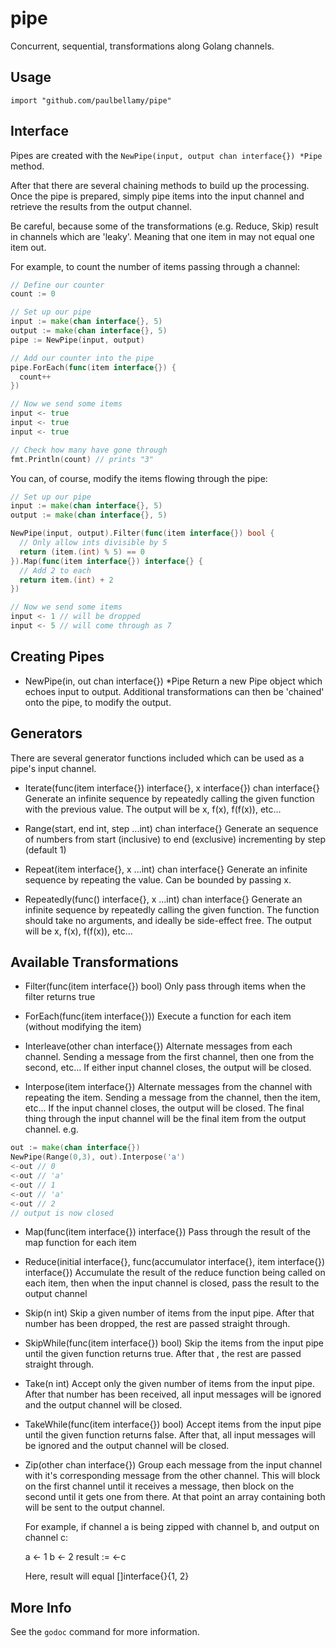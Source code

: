 # pipe

Concurrent, sequential, transformations along Golang channels.

## Usage

```
import "github.com/paulbellamy/pipe"
```

## Interface

Pipes are created with the ```NewPipe(input, output chan interface{}) *Pipe``` method.

After that there are several chaining methods to build up the processing. Once the pipe is prepared, simply pipe items into the input channel and retrieve the results from the output channel.

Be careful, because some of the transformations (e.g. Reduce, Skip) result in channels which are 'leaky'. Meaning that one item in may not equal one item out.

For example, to count the number of items passing through a channel:

```Go
// Define our counter
count := 0

// Set up our pipe
input := make(chan interface{}, 5)
output := make(chan interface{}, 5)
pipe := NewPipe(input, output)

// Add our counter into the pipe
pipe.ForEach(func(item interface{}) {
  count++
})

// Now we send some items
input <- true
input <- true
input <- true

// Check how many have gone through
fmt.Println(count) // prints "3"
```

You can, of course, modify the items flowing through the pipe:

```Go
// Set up our pipe
input := make(chan interface{}, 5)
output := make(chan interface{}, 5)

NewPipe(input, output).Filter(func(item interface{}) bool {
  // Only allow ints divisible by 5
  return (item.(int) % 5) == 0
}).Map(func(item interface{}) interface{} {
  // Add 2 to each
  return item.(int) + 2
})

// Now we send some items
input <- 1 // will be dropped
input <- 5 // will come through as 7
```

## Creating Pipes

* NewPipe(in, out chan interface{}) *Pipe
    Return a new Pipe object which echoes input to output. Additional
    transformations can then be 'chained' onto the pipe, to modify the output.

## Generators

There are several generator functions included which can be used as a pipe's
input channel.

* Iterate(func(item interface{}) interface{}, x interface{}) chan interface{}
    Generate an infinite sequence by repeatedly calling the given function
    with the previous value. The output will be x, f(x), f(f(x)), etc...

* Range(start, end int, step ...int) chan interface{}
    Generate an sequence of numbers from start (inclusive) to end
    (exclusive) incrementing by step (default 1)

* Repeat(item interface{}, x ...int) chan interface{}
    Generate an infinite sequence by repeating the value. Can be bounded by
    passing x.

* Repeatedly(func() interface{}, x ...int) chan interface{}
    Generate an infinite sequence by repeatedly calling the given function.
    The function should take no arguments, and ideally be side-effect free.
    The output will be x, f(x), f(f(x)), etc...

## Available Transformations

* Filter(func(item interface{}) bool)
    Only pass through items when the filter returns true

* ForEach(func(item interface{}))
    Execute a function for each item (without modifying the item)

* Interleave(other chan interface{})
    Alternate messages from each channel. Sending a message from the first
    channel, then one from the second, etc... If either input channel
    closes, the output will be closed.

* Interpose(item interface{})
    Alternate messages from the channel with repeating the item. Sending a
    message from the channel, then the item, etc... If the input channel
    closes, the output will be closed. The final thing through the input
    channel will be the final item from the output channel. e.g.

```Go
out := make(chan interface{})
NewPipe(Range(0,3), out).Interpose('a')
<-out // 0
<-out // 'a'
<-out // 1
<-out // 'a'
<-out // 2
// output is now closed
```

* Map(func(item interface{}) interface{})
    Pass through the result of the map function for each item

* Reduce(initial interface{}, func(accumulator interface{}, item interface{}) interface{})
    Accumulate the result of the reduce function being called on each item,
    then when the input channel is closed, pass the result to the output
    channel

* Skip(n int)
    Skip a given number of items from the input pipe. After that number has
    been dropped, the rest are passed straight through.

* SkipWhile(func(item interface{}) bool)
    Skip the items from the input pipe until the given function returns
    true. After that , the rest are passed straight through.

* Take(n int)
    Accept only the given number of items from the input pipe. After that
    number has been received, all input messages will be ignored and the
    output channel will be closed.

* TakeWhile(func(item interface{}) bool)
    Accept items from the input pipe until the given function returns false.
    After that, all input messages will be ignored and the output channel
    will be closed.

* Zip(other chan interface{})
    Group each message from the input channel with it's corresponding
    message from the other channel. This will block on the first channel
    until it receives a message, then block on the second until it gets one
    from there. At that point an array containing both will be sent to the
    output channel.

    For example, if channel a is being zipped with channel b, and output on
    channel c:

  a <- 1
  b <- 2
  result := <-c

    Here, result will equal []interface{}{1, 2}

## More Info

See the ```godoc``` command for more information.
